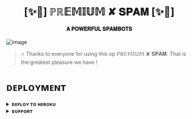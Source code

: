 <h1 align="center"><b>[✨🥀] ℙℝ𝔼𝕄𝕀𝕌𝕄 ✘ 𝐒𝐏𝐀𝐌 [✨🥀]</b></h1>

<h4 align="center"> 𝐀 𝐏𝐎𝐖𝐄𝐑𝐅𝐔𝐋 𝐒𝐏𝐀𝐌𝐁𝐎𝐓𝐒</h4>

![image](https://github.com/AtharvOP01/SpamBot/assets/166982410/1921e97c-1da8-497f-97e1-943bc7cd2415)

> ⭐️ Thanks to everyone for using this op ℙℝ𝔼𝕄𝕀𝕌𝕄 ✘ 𝐒𝐏𝐀𝐌. That is the greatest pleasure we have !


# ᴅᴇᴘʟᴏʏᴍᴇɴᴛ


<details>
<summary><b>ᴅᴇᴘʟᴏʏ ᴛᴏ ʜᴇʀᴏᴋᴜ</b></summary>
<br>

[![Deploy](https://www.herokucdn.com/deploy/button.svg)](https://dashboard.heroku.com/new?template=https://github.com/PRADHAN474/SPAMBOT)

</details>


<details>
<summary><b>sᴜᴘᴘᴏʀᴛ</b></summary>
<br>

<a href="https://t.me/BWANDARLOK"><img src="https://img.shields.io/badge/Join-Telegram%20Channel-red.svg?logo=Telegram"></a>

</details>
